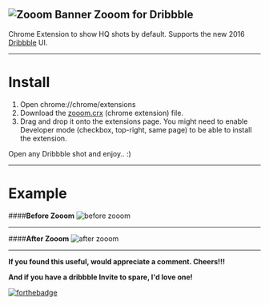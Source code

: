 ![Zooom Banner](https://raw.githubusercontent.com/prajwalrao/Zooom-Dribbble/master/img/zooom.png)
Zooom for Dribbble
-------------------
Chrome Extension to show HQ shots by default. Supports the new 2016 [Dribbble](http://dribbble.com) UI.
****
Install
==========

 1. Open chrome://chrome/extensions
 2. Download the [zooom.crx](https://raw.github.com/prajwalrao/Zooom-Dribbble/master/zooom.crx) (chrome extension) file.
 3. Drag and drop it onto the extensions page. You might need to enable Developer mode (checkbox, top-right, same page) to be able to install the extension.

Open any Dribbble shot and enjoy.. :)
****
Example
===========
####**Before Zooom**
![before zooom](https://raw.githubusercontent.com/prajwalrao/Zooom-Dribbble/master/img/before-zooom.png)

****
####**After Zooom**
![after zooom](https://raw.githubusercontent.com/prajwalrao/Zooom-Dribbble/master/img/after-zooom.png)

****
**If you found this useful, would appreciate a comment. Cheers!!!** 

**And if you have a dribbble Invite to spare, I'd love one!**

[![forthebadge](http://forthebadge.com/images/badges/powered-by-comcast.svg)](http://forthebadge.com)

